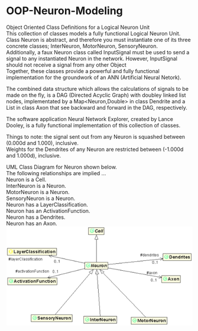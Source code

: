 # OOP-Neuron-Modeling
Object Oriented Class Definitions for a Logical Neuron Unit<br>
This collection of classes models a fully functional Logical Neuron Unit.<br>
Class Neuron is abstract, and therefore you must instantiate one of its three concrete classes; InterNeuron, MotorNeuron, SensoryNeuron.<br>
Additionally, a faux Neuron class called InputSignal must be used to send a signal to any instantiated Neuron in the network. However, InputSignal should not receive a signal from any other Object<br>
Together, these classes provide a powerful and fully functional implementation for the groundwork of an ANN (Artificial Neural Netork).<p>
The combined data structure which allows the calculations of signals to be made on the fly, is a DAG (Directed Acyclic Graph) with doubley linked list nodes, implementated by a Map<Neuron,Double> in class Dendrite and a List<Neuron> in class Axon that see backward and forward in the DAG, respectively.<p>
The software application Neural Network Explorer, created by Lance Dooley, is a fully functional implementation of this collection of classes.<p>
Things to note: the signal sent out from any Neuron is squashed between (0.000d and 1.000), inclusive.<br>
Weights for the Dendrites of any Neuron are restricted between (-1.000d and 1.000d), inclusive.<br>

<p>

UML Class Diagram for Neuron shown below.<br>
The following relationships are implied ...<br>
Neuron is a Cell.<br>
InterNeuron is a Neuron.<br>
MotorNeuron is a Neuron.<br>
SensoryNeuron is a Neuron.<br>
Neuron has a LayerClassification.<br>
Neuron has an ActivationFunction.<br>
Neuron has a Dendrites.<br>
Neuron has an Axon.<br>
<img src="NeuronUML.png">
